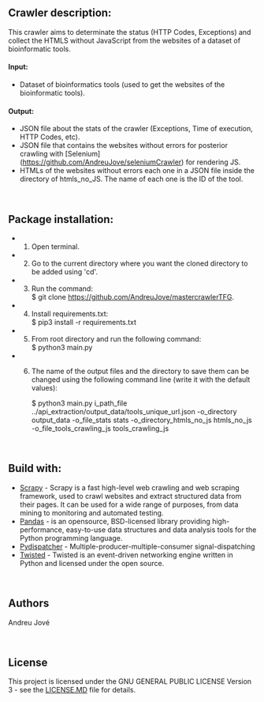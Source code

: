 
## Crawler description:
This crawler aims to determinate the status (HTTP Codes, Exceptions) and collect the HTMLS without JavaScript from the websites of a dataset of bioinformatic tools.

#### Input:
- Dataset of bioinformatics tools (used to get the websites of the bioinformatic tools).

#### Output:
- JSON file about the stats of the crawler (Exceptions, Time of execution, HTTP Codes, etc).
- JSON file that contains the websites without errors for posterior crawling with [Selenium] (https://github.com/AndreuJove/seleniumCrawler) for rendering JS.
- HTMLs of the websites without errors each one in a JSON file inside the directory of htmls_no_JS. The name of each one is the ID of the tool.
<br />


## Package installation:

- 1) Open terminal.
- 2) Go to the current directory where you want the cloned directory to be added using 'cd'.
- 3) Run the command: <br />
        $ git clone https://github.com/AndreuJove/mastercrawlerTFG.
- 4) Install requirements.txt: <br />
        $ pip3 install -r requirements.txt
- 5) From root directory and run the following command:<br />
        $ python3 main.py
- 6) The name of the output files and the directory to save them can be changed using the following command line (write it with the default values):<br />

        $ python3 main.py 
        i_path_file ../api_extraction/output_data/tools_unique_url.json 
        -o_directory output_data 
        -o_file_stats stats
        -o_directory_htmls_no_js htmls_no_js
        -o_file_tools_crawling_js tools_crawling_js
<br />


## Build with:
- [Scrapy](https://docs.scrapy.org/en/latest/) - Scrapy is a fast high-level web crawling and web scraping framework, used to crawl websites and extract structured data from their pages. It can be used for a wide range of purposes, from data mining to monitoring and automated testing.
- [Pandas](https://pandas.pydata.org/docs/) - is an opensource, BSD-licensed library providing high-performance, easy-to-use data structures and data analysis tools for the Python programming language.
- [Pydispatcher](https://grass.osgeo.org/grass79/manuals/libpython/pydispatch.html) - Multiple-producer-multiple-consumer signal-dispatching
- [Twisted](https://readthedocs.org/projects/twisted/) - Twisted is an event-driven networking engine written in Python and licensed under the open source.

<br />


## Authors

Andreu Jové

<br />


## License

This project is licensed under the GNU GENERAL PUBLIC LICENSE Version 3 - see the [LICENSE.MD](https://github.com/AndreuJove/mastercrawlerTFG/blob/master/LICENSE.md) file for details.